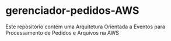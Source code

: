 # gerenciador-pedidos-AWS
Este repositório contém uma Arquitetura Orientada a Eventos para Processamento de Pedidos e Arquivos na AWS
